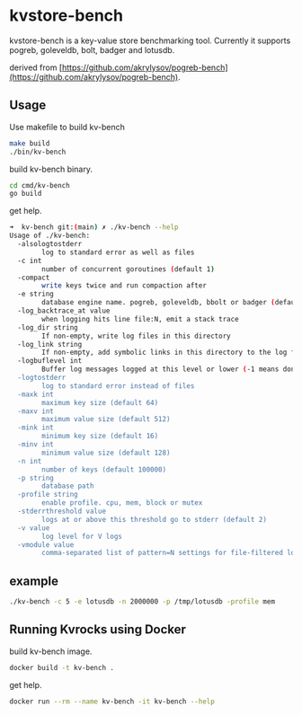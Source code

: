 kvstore-bench
============

kvstore-bench is a key-value store benchmarking tool. Currently it supports pogreb, goleveldb, bolt, badger and lotusdb.

derived from [https://github.com/akrylysov/pogreb-bench](https://github.com/akrylysov/pogreb-bench).

## Usage

Use makefile to build kv-bench

```bash
make build
./bin/kv-bench
```

build kv-bench binary.

```bash
cd cmd/kv-bench
go build
```

get help.

```bash
➜  kv-bench git:(main) ✗ ./kv-bench --help
Usage of ./kv-bench:
  -alsologtostderr
    	log to standard error as well as files
  -c int
    	number of concurrent goroutines (default 1)
  -compact
    	write keys twice and run compaction after
  -e string
    	database engine name. pogreb, goleveldb, bbolt or badger (default "pogreb")
  -log_backtrace_at value
    	when logging hits line file:N, emit a stack trace
  -log_dir string
    	If non-empty, write log files in this directory
  -log_link string
    	If non-empty, add symbolic links in this directory to the log files
  -logbuflevel int
    	Buffer log messages logged at this level or lower (-1 means don't buffer; 0 means buffer INFO only; ...). Has limited applicability on non-prod platforms.
  -logtostderr
    	log to standard error instead of files
  -maxk int
    	maximum key size (default 64)
  -maxv int
    	maximum value size (default 512)
  -mink int
    	minimum key size (default 16)
  -minv int
    	minimum value size (default 128)
  -n int
    	number of keys (default 100000)
  -p string
    	database path
  -profile string
    	enable profile. cpu, mem, block or mutex
  -stderrthreshold value
    	logs at or above this threshold go to stderr (default 2)
  -v value
    	log level for V logs
  -vmodule value
    	comma-separated list of pattern=N settings for file-filtered logging
```

## example

```bash
./kv-bench -c 5 -e lotusdb -n 2000000 -p /tmp/lotusdb -profile mem
```

## Running Kvrocks using Docker

build kv-bench image.

```bash
docker build -t kv-bench .
```

get help.

```bash
docker run --rm --name kv-bench -it kv-bench --help
```